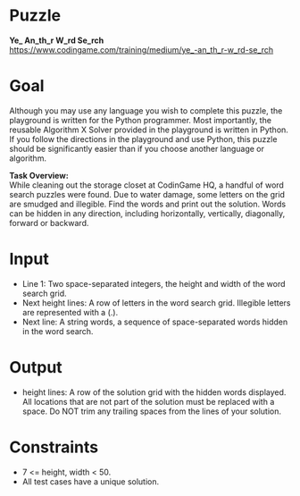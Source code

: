 # Puzzle
**Ye_ An_th_r W_rd Se_rch** https://www.codingame.com/training/medium/ye_-an_th_r-w_rd-se_rch

# Goal
Although you may use any language you wish to complete this puzzle, the playground is written for the Python programmer. Most importantly, the reusable Algorithm X Solver provided in the playground is written in Python. If you follow the directions in the playground and use Python, this puzzle should be significantly easier than if you choose another language or algorithm.

**Task Overview:**   
While cleaning out the storage closet at CodinGame HQ, a handful of word search puzzles were found. Due to water damage, some letters on the grid are smudged and illegible. Find the words and print out the solution. Words can be hidden in any direction, including horizontally, vertically, diagonally, forward or backward.

# Input
* Line 1: Two space-separated integers, the height and width of the word search grid.
* Next height lines: A row of letters in the word search grid. Illegible letters are represented with a (.).
* Next line: A string words, a sequence of space-separated words hidden in the word search.

# Output
* height lines: A row of the solution grid with the hidden words displayed. All locations that are not part of the solution must be replaced with a space. Do NOT trim any trailing spaces from the lines of your solution.

# Constraints
* 7 <= height, width < 50.
* All test cases have a unique solution.
